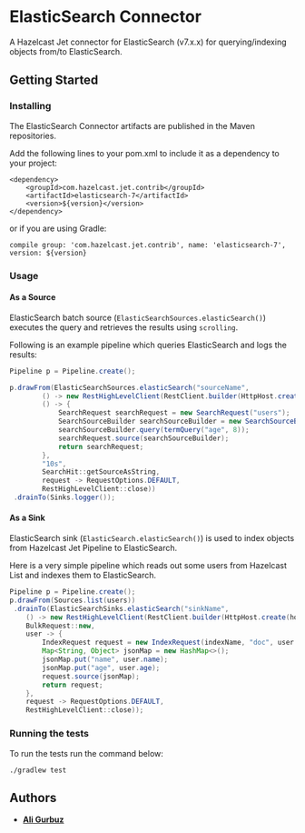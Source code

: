 # ElasticSearch Connector

A Hazelcast Jet connector for ElasticSearch (v7.x.x) for querying/indexing objects
from/to ElasticSearch.

## Getting Started

### Installing

The ElasticSearch Connector artifacts are published in the Maven repositories.

Add the following lines to your pom.xml to include it as a dependency to your project:

```
<dependency>
    <groupId>com.hazelcast.jet.contrib</groupId>
    <artifactId>elasticsearch-7</artifactId>
    <version>${version}</version>
</dependency>
```

or if you are using Gradle: 
```
compile group: 'com.hazelcast.jet.contrib', name: 'elasticsearch-7', version: ${version}
```

### Usage

#### As a Source

ElasticSearch batch source (`ElasticSearchSources.elasticSearch()`) executes
the query and retrieves the results using `scrolling`.

Following is an example pipeline which queries ElasticSearch and logs the
results:

```java
Pipeline p = Pipeline.create();

p.drawFrom(ElasticSearchSources.elasticSearch("sourceName",
        () -> new RestHighLevelClient(RestClient.builder(HttpHost.create(hostAddress))),
        () -> {
            SearchRequest searchRequest = new SearchRequest("users");
            SearchSourceBuilder searchSourceBuilder = new SearchSourceBuilder();
            searchSourceBuilder.query(termQuery("age", 8));
            searchRequest.source(searchSourceBuilder);
            return searchRequest;
        },
        "10s",
        SearchHit::getSourceAsString,
        request -> RequestOptions.DEFAULT,
        RestHighLevelClient::close))
 .drainTo(Sinks.logger());
``` 

#### As a Sink

ElasticSearch sink (`ElasticSearch.elasticSearch()`) is used to index objects from 
Hazelcast Jet Pipeline to ElasticSearch.

Here is a very simple pipeline which reads out some users from Hazelcast
List and indexes them to ElasticSearch.

```java
Pipeline p = Pipeline.create();
p.drawFrom(Sources.list(users))
 .drainTo(ElasticSearchSinks.elasticSearch("sinkName",
    () -> new RestHighLevelClient(RestClient.builder(HttpHost.create(hostAddress))),
    BulkRequest::new,
    user -> {
        IndexRequest request = new IndexRequest(indexName, "doc", user.id);
        Map<String, Object> jsonMap = new HashMap<>();
        jsonMap.put("name", user.name);
        jsonMap.put("age", user.age);
        request.source(jsonMap);
        return request;
    },
    request -> RequestOptions.DEFAULT,
    RestHighLevelClient::close));
```

### Running the tests

To run the tests run the command below: 

```
./gradlew test
```

## Authors

* **[Ali Gurbuz](https://github.com/gurbuzali)**
